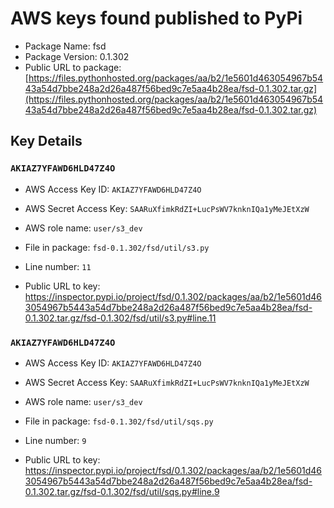 # AWS keys found published to PyPi

* Package Name: fsd
* Package Version: 0.1.302
* Public URL to package: [https://files.pythonhosted.org/packages/aa/b2/1e5601d463054967b5443a54d7bbe248a2d26a487f56bed9c7e5aa4b28ea/fsd-0.1.302.tar.gz](https://files.pythonhosted.org/packages/aa/b2/1e5601d463054967b5443a54d7bbe248a2d26a487f56bed9c7e5aa4b28ea/fsd-0.1.302.tar.gz)

## Key Details

### `AKIAZ7YFAWD6HLD47Z4O`

* AWS Access Key ID: `AKIAZ7YFAWD6HLD47Z4O`
* AWS Secret Access Key: `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` 
* AWS role name: `user/s3_dev`
* File in package: `fsd-0.1.302/fsd/util/s3.py`
* Line number: `11`

* Public URL to key: https://inspector.pypi.io/project/fsd/0.1.302/packages/aa/b2/1e5601d463054967b5443a54d7bbe248a2d26a487f56bed9c7e5aa4b28ea/fsd-0.1.302.tar.gz/fsd-0.1.302/fsd/util/s3.py#line.11



### `AKIAZ7YFAWD6HLD47Z4O`

* AWS Access Key ID: `AKIAZ7YFAWD6HLD47Z4O`
* AWS Secret Access Key: `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` 
* AWS role name: `user/s3_dev`
* File in package: `fsd-0.1.302/fsd/util/sqs.py`
* Line number: `9`

* Public URL to key: https://inspector.pypi.io/project/fsd/0.1.302/packages/aa/b2/1e5601d463054967b5443a54d7bbe248a2d26a487f56bed9c7e5aa4b28ea/fsd-0.1.302.tar.gz/fsd-0.1.302/fsd/util/sqs.py#line.9


